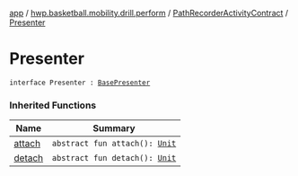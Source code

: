 [app](../../index.md) / [hwp.basketball.mobility.drill.perform](../index.md) / [PathRecorderActivityContract](index.md) / [Presenter](.)

# Presenter

`interface Presenter : `[`BasePresenter`](../../hwp.basketball.mobility/-base-presenter/index.md)

### Inherited Functions

| Name | Summary |
|---|---|
| [attach](../../hwp.basketball.mobility/-base-presenter/attach.md) | `abstract fun attach(): `[`Unit`](https://kotlinlang.org/api/latest/jvm/stdlib/kotlin/-unit/index.html) |
| [detach](../../hwp.basketball.mobility/-base-presenter/detach.md) | `abstract fun detach(): `[`Unit`](https://kotlinlang.org/api/latest/jvm/stdlib/kotlin/-unit/index.html) |
